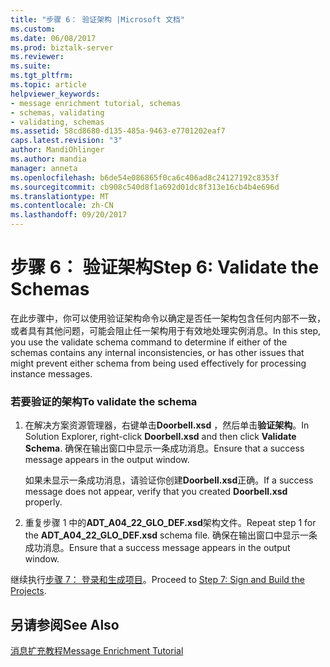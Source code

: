 ```yaml
---
title: "步骤 6： 验证架构 |Microsoft 文档"
ms.custom: 
ms.date: 06/08/2017
ms.prod: biztalk-server
ms.reviewer: 
ms.suite: 
ms.tgt_pltfrm: 
ms.topic: article
helpviewer_keywords:
- message enrichment tutorial, schemas
- schemas, validating
- validating, schemas
ms.assetid: 58cd8680-d135-485a-9463-e7701202eaf7
caps.latest.revision: "3"
author: MandiOhlinger
ms.author: mandia
manager: anneta
ms.openlocfilehash: b6de54e086865f0ca6c406ad8c24127192c8353f
ms.sourcegitcommit: cb908c540d8f1a692d01dc8f313e16cb4b4e696d
ms.translationtype: MT
ms.contentlocale: zh-CN
ms.lasthandoff: 09/20/2017
---
```

# <a name="step-6-validate-the-schemas"></a><span data-ttu-id="37915-102">步骤 6： 验证架构</span><span class="sxs-lookup"><span data-stu-id="37915-102">Step 6: Validate the Schemas</span></span>
<span data-ttu-id="37915-103">在此步骤中，你可以使用验证架构命令以确定是否任一架构包含任何内部不一致，或者具有其他问题，可能会阻止任一架构用于有效地处理实例消息。</span><span class="sxs-lookup"><span data-stu-id="37915-103">In this step, you use the validate schema command to determine if either of the schemas contains any internal inconsistencies, or has other issues that might prevent either schema from being used effectively for processing instance messages.</span></span>  
  
### <a name="to-validate-the-schema"></a><span data-ttu-id="37915-104">若要验证的架构</span><span class="sxs-lookup"><span data-stu-id="37915-104">To validate the schema</span></span>  
  
1.  <span data-ttu-id="37915-105">在解决方案资源管理器，右键单击**Doorbell.xsd** ，然后单击**验证架构**。</span><span class="sxs-lookup"><span data-stu-id="37915-105">In Solution Explorer, right-click **Doorbell.xsd** and then click **Validate Schema**.</span></span> <span data-ttu-id="37915-106">确保在输出窗口中显示一条成功消息。</span><span class="sxs-lookup"><span data-stu-id="37915-106">Ensure that a success message appears in the output window.</span></span>  
  
     <span data-ttu-id="37915-107">如果未显示一条成功消息，请验证你创建**Doorbell.xsd**正确。</span><span class="sxs-lookup"><span data-stu-id="37915-107">If a success message does not appear, verify that you created **Doorbell.xsd** properly.</span></span>  
  
2.  <span data-ttu-id="37915-108">重复步骤 1 中的**ADT_A04_22_GLO_DEF.xsd**架构文件。</span><span class="sxs-lookup"><span data-stu-id="37915-108">Repeat step 1 for the **ADT_A04_22_GLO_DEF.xsd** schema file.</span></span> <span data-ttu-id="37915-109">确保在输出窗口中显示一条成功消息。</span><span class="sxs-lookup"><span data-stu-id="37915-109">Ensure that a success message appears in the output window.</span></span>  
  
 <span data-ttu-id="37915-110">继续执行[步骤 7： 登录和生成项目](../../adapters-and-accelerators/accelerator-hl7/step-7-sign-and-build-the-projects.md)。</span><span class="sxs-lookup"><span data-stu-id="37915-110">Proceed to [Step 7: Sign and Build the Projects](../../adapters-and-accelerators/accelerator-hl7/step-7-sign-and-build-the-projects.md).</span></span>  
  
## <a name="see-also"></a><span data-ttu-id="37915-111">另请参阅</span><span class="sxs-lookup"><span data-stu-id="37915-111">See Also</span></span>  
 [<span data-ttu-id="37915-112">消息扩充教程</span><span class="sxs-lookup"><span data-stu-id="37915-112">Message Enrichment Tutorial</span></span>](../../adapters-and-accelerators/accelerator-hl7/message-enrichment-tutorial.md)
